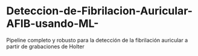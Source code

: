 # Deteccion-de-Fibrilacion-Auricular-AFIB-usando-ML-
Pipeline completo y robusto para la detección de la fibrilación auricular a partir de grabaciones de Holter
